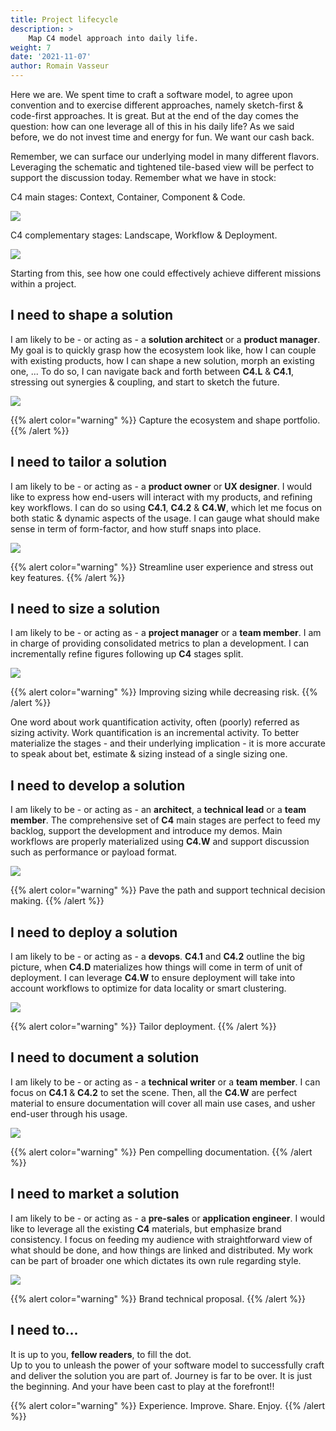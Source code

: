```yaml
---
title: Project lifecycle
description: >
    Map C4 model approach into daily life.
weight: 7
date: '2021-11-07'
author: Romain Vasseur
---
```


Here we are. We spent time to craft a software model, to agree upon convention and to exercise different approaches, namely sketch-first & code-first approaches. It is great. But at the end of the day comes the question: how can one leverage all of this in his daily life? As we said before, we do not invest time and energy for fun. We want our cash back. 

Remember, we can surface our underlying model in many different flavors. Leveraging the schematic and tightened tile-based view will be perfect to support the discussion today. Remember what we have in stock:

C4 main stages: Context, Container, Component & Code.

![](/assets/c4.svg)

C4 complementary stages: Landscape, Workflow & Deployment.

![](/assets/c4-lwd.svg)

Starting from this, see how one could effectively achieve different missions within a project.

## I need to shape a solution

I am likely to be - or acting as - a **solution architect** or a **product manager**. My goal is to quickly grasp how the ecosystem look like, how I can couple with existing products, how I can shape a new solution, morph an existing one, ... To do so, I can navigate back and forth between **C4.L** & **C4.1**, stressing out synergies & coupling, and start to sketch the future.

![](/assets/shape.svg)

{{% alert color="warning" %}}
Capture the ecosystem and shape portfolio.
{{% /alert %}}

## I need to tailor a solution

I am likely to be - or acting as - a **product owner** or **UX designer**. I would like to express how end-users will interact with my products, and refining key workflows. I can do so using **C4.1**, **C4.2** & **C4.W**, which let me focus on both static & dynamic aspects of the usage. I can gauge what should make sense in term of form-factor, and how stuff snaps into place.   

![](/assets/tailor.svg)

{{% alert color="warning" %}}
Streamline user experience and stress out key features.
{{% /alert %}}

## I need to size a solution

I am likely to be - or acting as - a **project manager** or a **team member**. I am in charge of providing consolidated metrics to plan a development. I can incrementally refine figures following up **C4** stages split.   

![](/assets/size.svg)

{{% alert color="warning" %}}
​​​​​​​Improving sizing while decreasing risk.
{{% /alert %}}

One word about work quantification activity, often (poorly) referred as sizing activity. Work quantification is an incremental activity. To better materialize the stages - and their underlying implication - it is more accurate to speak about bet, estimate & sizing instead of a single sizing one. 

## I need to develop a solution

I am likely to be - or acting as - an **architect**, a **technical lead** or a **team member**. The comprehensive set of **C4** main stages are perfect to feed my backlog, support the development and introduce my demos. Main workflows are properly materialized using **C4.W** and support discussion such as performance or payload format.   

![](/assets/develop.svg)

{{% alert color="warning" %}}
Pave the path and support technical decision making.
{{% /alert %}}

## I need to deploy a solution

I am likely to be - or acting as - a **devops**. **C4.1** and **C4.2** outline the big picture, when **C4.D** materializes how things will come in term of unit of deployment. I can leverage **C4.W** to ensure deployment will take into account workflows to optimize for data locality or smart clustering. 

![](/assets/deploy.svg)

{{% alert color="warning" %}}
Tailor deployment.
{{% /alert %}}

## I need to document a solution

I am likely to be - or acting as - a **technical writer** or a **team member**. I can focus on **C4.1** & **C4.2** to set the scene. Then, all the **C4.W** are perfect material to ensure documentation will cover all main use cases, and usher end-user through his usage.

![](/assets/document.svg)

{{% alert color="warning" %}}
Pen compelling documentation.
{{% /alert %}}

## I need to market a solution

I am likely to be - or acting as - a **pre-sales** or **application engineer**. I would like to leverage all the existing **C4** materials, but emphasize brand consistency. I focus on feeding my audience with straightforward view of what should be done, and how things are linked and distributed. My work can be part of broader one which dictates its own rule regarding style.

![](/assets/market.svg)

{{% alert color="warning" %}}
Brand technical proposal.
{{% /alert %}}

## I need to...

It is up to you, **fellow readers**, to fill the dot.  
Up to you to unleash the power of your software model to successfully craft and deliver the solution you are part of. 
Journey is far to be over. It is just the beginning. And your have been cast to play at the forefront!!

{{% alert color="warning" %}}
Experience. Improve. Share. Enjoy.
{{% /alert %}}